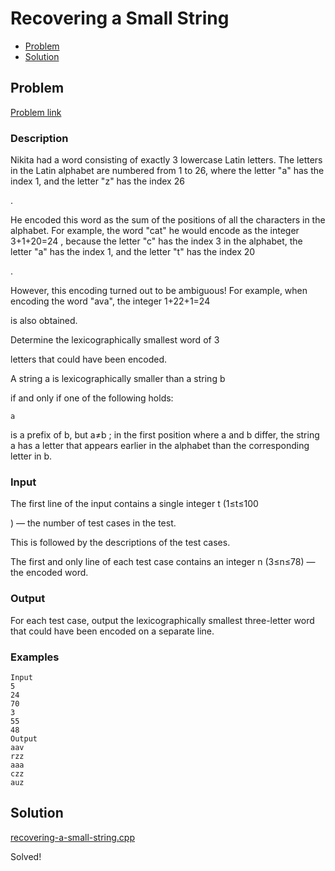 # Recovering a Small String
- [Problem](#problem)
- [Solution](#solution)

## Problem
[Problem link](https://codeforces.com/problemset/problem/1931/A)

### Description
Nikita had a word consisting of exactly 3 lowercase Latin letters. The letters in the Latin alphabet are numbered from 1 to 26, where the letter "a" has the index 1, and the letter "z" has the index 26

.

He encoded this word as the sum of the positions of all the characters in the alphabet. For example, the word "cat" he would encode as the integer 3+1+20=24
, because the letter "c" has the index 3 in the alphabet, the letter "a" has the index 1, and the letter "t" has the index 20

.

However, this encoding turned out to be ambiguous! For example, when encoding the word "ava", the integer 1+22+1=24

is also obtained.

Determine the lexicographically smallest word of 3

letters that could have been encoded.

A string a
is lexicographically smaller than a string b

if and only if one of the following holds:

    a

is a prefix of b, but a≠b
;
in the first position where a
and b differ, the string a has a letter that appears earlier in the alphabet than the corresponding letter in b.

### Input
The first line of the input contains a single integer t (1≤t≤100

) — the number of test cases in the test.

This is followed by the descriptions of the test cases.

The first and only line of each test case contains an integer n
(3≤n≤78) — the encoded word.

### Output
For each test case, output the lexicographically smallest three-letter word that could have been encoded on a separate line.

### Examples
```
Input
5
24
70
3
55
48
Output
aav
rzz
aaa
czz
auz
```

## Solution

[recovering-a-small-string.cpp](./recovering-a-small-string.cpp)

Solved!